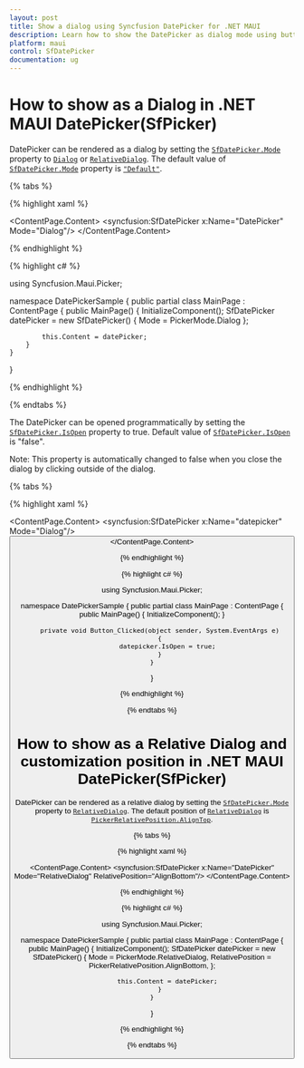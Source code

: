 ```yaml
---
layout: post
title: Show a dialog using Syncfusion DatePicker for .NET MAUI
description: Learn how to show the DatePicker as dialog mode using button click in syncfusion DatePicker for .NET MAUI (SfDatePicker)
platform: maui
control: SfDatePicker
documentation: ug
---
```


# How to show as a Dialog in .NET MAUI DatePicker(SfPicker)

DatePicker can be rendered as a dialog by setting the [`SfDatePicker.Mode`]() property to [`Dialog`]() or [`RelativeDialog`](). The default value of [`SfDatePicker.Mode`]() property is [`"Default"`](). 

{% tabs %}

{% highlight xaml %}

<?xml version="1.0" encoding="utf-8" ?>
<ContentPage xmlns="http://schemas.microsoft.com/dotnet/2021/maui"
             xmlns:x="http://schemas.microsoft.com/winfx/2009/xaml"
             xmlns:local="clr-namespace:DatePickerSample"
             xmlns:syncfusion="clr-namespace:Syncfusion.Maui.Picker;assembly=Syncfusion.Maui.Picker"
             x:Class="DatePickerSample.MainPage">
    <ContentPage.Content>
        <syncfusion:SfDatePicker x:Name="DatePicker"
                                Mode="Dialog"/>
    </ContentPage.Content>
</ContentPage>

{% endhighlight %}

{% highlight c# %}

using Syncfusion.Maui.Picker;

namespace DatePickerSample
{
    public partial class MainPage : ContentPage
    {
        public MainPage()
        {
            InitializeComponent();
            SfDatePicker datePicker = new SfDatePicker()
            {
                Mode = PickerMode.Dialog
            };

            this.Content = datePicker;
        }
    }
}

{% endhighlight %}

{% endtabs %}

The DatePicker can be opened programmatically by setting the [`SfDatePicker.IsOpen`]() property to true. Default value of [`SfDatePicker.IsOpen`]() is "false".

Note: This property is automatically changed to false when you close the dialog by clicking outside of the dialog.

{% tabs %}

{% highlight xaml %}

<?xml version="1.0" encoding="utf-8" ?>
<ContentPage xmlns="http://schemas.microsoft.com/dotnet/2021/maui"
             xmlns:x="http://schemas.microsoft.com/winfx/2009/xaml"
             xmlns:local="clr-namespace:DatePickerSample"
             xmlns:syncfusion="clr-namespace:Syncfusion.Maui.Picker;assembly=Syncfusion.Maui.Picker"
             x:Class="DatePickerSample.MainPage">
    <ContentPage.Content>
        <Grid>
        <syncfusion:SfDatePicker x:Name="datepicker"
                                Mode="Dialog"/>
        <Button Text="Open Picker" 
                x:Name="pickerButton"
                Clicked="Button_Clicked"
                HorizontalOptions="Center"
                VerticalOptions="Center"
                HeightRequest="50" 
                WidthRequest="100"/>
        </Grid>
    </ContentPage.Content>
</ContentPage>

{% endhighlight %}

{% highlight c# %}

using Syncfusion.Maui.Picker;

namespace DatePickerSample
{
    public partial class MainPage : ContentPage
    {
        public MainPage()
        {
            InitializeComponent();
        }

        private void Button_Clicked(object sender, System.EventArgs e)
        {
            datepicker.IsOpen = true;
        }
    }
}

{% endhighlight %}

{% endtabs %}

# How to show as a Relative Dialog and customization position in .NET MAUI DatePicker(SfPicker)

DatePicker can be rendered as a relative dialog by setting the [`SfDatePicker.Mode`]() property to [`RelativeDialog`](). The default position of [`RelativeDialog`]() is [`PickerRelativePosition.AlignTop`]().

{% tabs %}

{% highlight xaml %}

<?xml version="1.0" encoding="utf-8" ?>
<ContentPage xmlns="http://schemas.microsoft.com/dotnet/2021/maui"
             xmlns:x="http://schemas.microsoft.com/winfx/2009/xaml"
             xmlns:local="clr-namespace:DatePickerSample"
             xmlns:syncfusion="clr-namespace:Syncfusion.Maui.Picker;assembly=Syncfusion.Maui.Picker"
             x:Class="DatePickerSample.MainPage">
    <ContentPage.Content>
        <syncfusion:SfDatePicker x:Name="DatePicker"
                                Mode="RelativeDialog"
                                RelativePosition="AlignBottom"/>
    </ContentPage.Content>
</ContentPage>

{% endhighlight %}

{% highlight c# %}

using Syncfusion.Maui.Picker;

namespace DatePickerSample
{
    public partial class MainPage : ContentPage
    {
        public MainPage()
        {
            InitializeComponent();
            SfDatePicker datePicker = new SfDatePicker()
            {
                Mode = PickerMode.RelativeDialog,
                RelativePosition = PickerRelativePosition.AlignBottom,
            };

            this.Content = datePicker;
        }
    }
}

{% endhighlight %}

{% endtabs %}